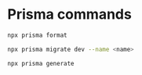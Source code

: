 # Prisma commands

```bash
npx prisma format

npx prisma migrate dev --name <name>

npx prisma generate

```
